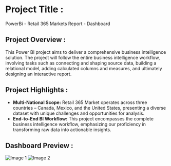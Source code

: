 # Project Title :

PowerBi - Retail 365 Markets Report - Dashboard

## Project Overview :
This Power BI project aims to deliver a comprehensive business intelligence solution. 
The project will follow the entire business intelligence workflow, involving tasks such as connecting and shaping source data, 
building a relational model, adding calculated columns and measures, and ultimately designing an interactive report.

## Project Highlights :

- **Multi-National Scope:** Retail 365 Market operates across three countries – Canada, Mexico, and the United States, presenting a diverse dataset with unique challenges and opportunities for analysis.
- **End-to-End BI Workflow:** This project encompasses the complete business intelligence workflow, emphasizing our proficiency in transforming raw data into actionable insights.

## Dashboard Preview :

![Image 1](Images/PowerBi-Retail%20365MarketsReport-Dashboard-1.png)
![Image 2](Images/PowerBi-Retail%20365MarketsReport-Dashboard-2.png)

